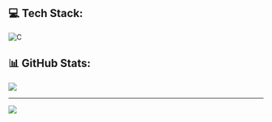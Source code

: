 
## 💻 Tech Stack:
![C](https://img.shields.io/badge/c-%2300599C.svg?style=for-the-badge&logo=c&logoColor=white)
## 📊 GitHub Stats:
![](https://github-readme-stats.vercel.app/api/top-langs/?username=maxg56&theme=dark&hide_border=false&include_all_commits=false&count_private=false&layout=compact)

---
[![](https://visitcount.itsvg.in/api?id=maxg56&icon=0&color=0)](https://visitcount.itsvg.in)
